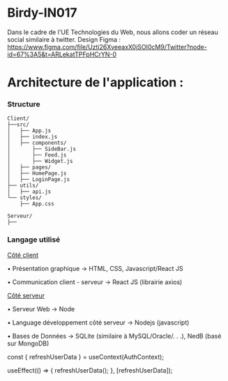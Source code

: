 # Birdy-IN017

Dans le cadre de l'UE Technologies du Web, nous allons coder un réseau social similaire à twitter.
Design Figma :
https://www.figma.com/file/Uzti26XveeaxX0jSOI0cM9/Twitter?node-id=67%3A5&t=ARLekatTPFpHCrYN-0

<h1> Architecture de l'application : </h1>

<h3> Structure </h3>

```
Client/
├──src/
│   ├── App.js
│   ├── index.js
│   ├── components/
│       ├── SideBar.js
│       ├── Feed.js
│       ├── Widget.js
│   ├── pages/
│   ├── HomePage.js
│   ├── LoginPage.js
├── utils/
│   ├── api.js
└── styles/
    ├── App.css

Serveur/
├──
```

<h3>Langage utilisé </h3>

<u>Côté client </u>

• Présentation graphique
→ HTML, CSS, Javascript/React JS

• Communication client - serveur
→ React JS (librairie axios)

<u>Côté serveur </u>

• Serveur Web
→ Node

• Language développement côté serveur
→ Nodejs (javascript)

• Bases de Données
→ SQLite (similaire à MySQL/Oracle/. . .), NedB (basé sur MongoDB)

const { refreshUserData } = useContext(AuthContext);

useEffect(() => {
refreshUserData();
}, [refreshUserData]);
